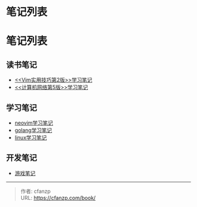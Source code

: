 # 笔记列表


# 笔记列表
## 读书笔记
- [<<Vim实用技巧第2版>>学习笔记](https://cfanzp.com/book/vim/)
- [<<计算机网络第5版>>学习笔记](https://cfanzp.com/book/network-5/)

## 学习笔记
- [neovim学习笔记](https://cfanzp.com/book/neovim-note/)
- [golang学习笔记](https://cfanzp.com/book/golang-note/)
- [linux学习笔记](https://cfanzp.com/book/linux-note/)

## 开发笔记
- [游戏笔记](https://cfanzp.com/book/gamedev-note/)


---

> 作者: cfanzp  
> URL: https://cfanzp.com/book/  

